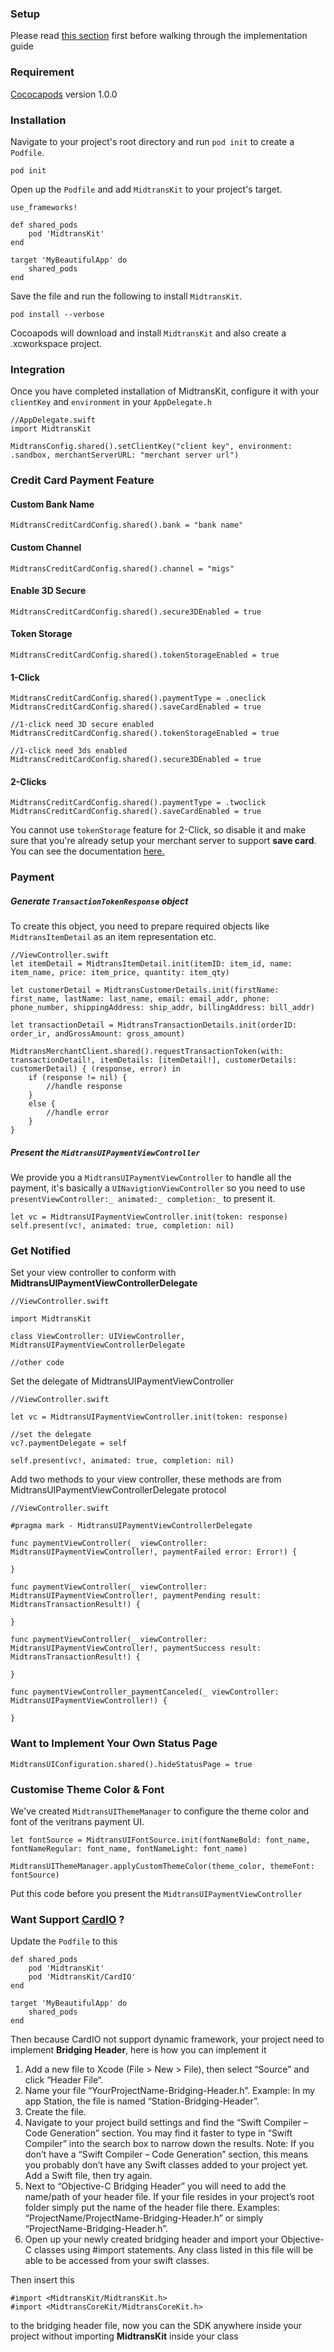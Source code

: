 ### Setup
Please read [this section](https://github.com/veritrans/Veritrans-ios-sdk/wiki/Getting-started-with-the-Veritrans-SDK) first before walking through the implementation guide

### Requirement

[Cococapods](https://cocoapods.org/) version 1.0.0

### Installation
Navigate to your project's root directory and run `pod init` to create a `Podfile`.

```
pod init
```

Open up the `Podfile` and add `MidtransKit` to your project's target.

```
use_frameworks!

def shared_pods
    pod 'MidtransKit'
end

target 'MyBeautifulApp' do
    shared_pods
end
```

Save the file and run the following to install `MidtransKit`.

```
pod install --verbose
```

Cocoapods will download and install `MidtransKit` and also create a .xcworkspace project.

### Integration

Once you have completed installation of MidtransKit, configure it with your `clientKey` and `environment` in your `AppDelegate.h`

```
//AppDelegate.swift
import MidtransKit

MidtransConfig.shared().setClientKey("client key", environment: .sandbox, merchantServerURL: "merchant server url")
```

### Credit Card Payment Feature
#### Custom Bank Name
```
MidtransCreditCardConfig.shared().bank = "bank name"
```
#### Custom Channel
```
MidtransCreditCardConfig.shared().channel = "migs"
```
#### Enable 3D Secure
```
MidtransCreditCardConfig.shared().secure3DEnabled = true
```

#### Token Storage

```
MidtransCreditCardConfig.shared().tokenStorageEnabled = true
```

#### 1-Click

```
MidtransCreditCardConfig.shared().paymentType = .oneclick
MidtransCreditCardConfig.shared().saveCardEnabled = true

//1-click need 3D secure enabled
MidtransCreditCardConfig.shared().tokenStorageEnabled = true

//1-click need 3ds enabled
MidtransCreditCardConfig.shared().secure3DEnabled = true
```

#### 2-Clicks
```
MidtransCreditCardConfig.shared().paymentType = .twoclick
MidtransCreditCardConfig.shared().saveCardEnabled = true
```

You cannot use `tokenStorage` feature for 2-Click, so disable it and make sure that you're already setup your merchant server to support **save card**. You can see the documentation [here.](https://github.com/veritrans/veritrans-android/wiki/Implementation-for-Merchant-Server)

### Payment

##### Generate `TransactionTokenResponse` object

To create this object, you need to prepare required objects like `MidtransItemDetail` as an item representation etc.

```
//ViewController.swift
let itemDetail = MidtransItemDetail.init(itemID: item_id, name: item_name, price: item_price, quantity: item_qty)

let customerDetail = MidtransCustomerDetails.init(firstName: first_name, lastName: last_name, email: email_addr, phone: phone_number, shippingAddress: ship_addr, billingAddress: bill_addr)

let transactionDetail = MidtransTransactionDetails.init(orderID: order_ir, andGrossAmount: gross_amount)

MidtransMerchantClient.shared().requestTransactionToken(with: transactionDetail!, itemDetails: [itemDetail!], customerDetails: customerDetail) { (response, error) in
	if (response != nil) {
		//handle response                
    }
    else {        
    	//handle error
    }
}
```

##### Present the `MidtransUIPaymentViewController`

We provide you a `MidtransUIPaymentViewController` to handle all the payment, it's basically a `UINavigtionViewController` so you need to use `presentViewController:_ animated:_ completion:_` to present it.

```
let vc = MidtransUIPaymentViewController.init(token: response)
self.present(vc!, animated: true, completion: nil)
```

### Get Notified

Set your view controller to conform with **MidtransUIPaymentViewControllerDelegate**

```
//ViewController.swift

import MidtransKit

class ViewController: UIViewController, MidtransUIPaymentViewControllerDelegate

//other code
```

Set the delegate of MidtransUIPaymentViewController

```
//ViewController.swift

let vc = MidtransUIPaymentViewController.init(token: response)

//set the delegate
vc?.paymentDelegate = self

self.present(vc!, animated: true, completion: nil)
```

Add two methods to your view controller, these methods are from MidtransUIPaymentViewControllerDelegate protocol

```
//ViewController.swift

#pragma mark - MidtransUIPaymentViewControllerDelegate

func paymentViewController(_ viewController: MidtransUIPaymentViewController!, paymentFailed error: Error!) {
    
}
    
func paymentViewController(_ viewController: MidtransUIPaymentViewController!, paymentPending result: MidtransTransactionResult!) {
    
}
    
func paymentViewController(_ viewController: MidtransUIPaymentViewController!, paymentSuccess result: MidtransTransactionResult!) {
    
}

func paymentViewController_paymentCanceled(_ viewController: MidtransUIPaymentViewController!) {
    
}

```

### Want to Implement Your Own Status Page
```
MidtransUIConfiguration.shared().hideStatusPage = true
```

### Customise Theme Color & Font

We've created `MidtransUIThemeManager` to configure the theme color and font of the veritrans payment UI.

```
let fontSource = MidtransUIFontSource.init(fontNameBold: font_name, fontNameRegular: font_name, fontNameLight: font_name)

MidtransUIThemeManager.applyCustomThemeColor(theme_color, themeFont: fontSource)
```
Put this code before you present the `MidtransUIPaymentViewController`

### Want Support [CardIO](https://www.card.io/) ?

Update the `Podfile` to this

```
def shared_pods
	pod 'MidtransKit'
	pod 'MidtransKit/CardIO'
end

target 'MyBeautifulApp' do
    shared_pods
end
```

Then because CardIO not support dynamic framework, your project need to implement **Bridging Header**, here is how you can implement it

1. Add a new file to Xcode (File > New > File), then select “Source” and click “Header File“.
2. Name your file “YourProjectName-Bridging-Header.h”.  Example: In my app Station, the file is named “Station-Bridging-Header”.
3. Create the file.
4. Navigate to your project build settings and find the “Swift Compiler – Code Generation” section.  You may find it faster to type in “Swift Compiler” into the search box to narrow down the results.  Note: If you don’t have a “Swift Compiler – Code Generation” section, this means you probably don’t have any Swift classes added to your project yet.  Add a Swift file, then try again.
5. Next to “Objective-C Bridging Header” you will need to add the name/path of your header file.  If your file resides in your project’s root folder simply put the name of the header file there.  Examples:  “ProjectName/ProjectName-Bridging-Header.h” or simply “ProjectName-Bridging-Header.h”.
6. Open up your newly created bridging header and import your Objective-C classes using #import statements.  Any class listed in this file will be able to be accessed from your swift classes.

Then insert this

```
#import <MidtransKit/MidtransKit.h>
#import <MidtransCoreKit/MidtransCoreKit.h>
```

to the bridging header file, now you can the SDK anywhere inside your project without importing **MidtransKit** inside your class


